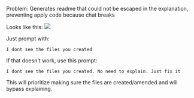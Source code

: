 Problem: Generates readme that could not be escaped in the explanation, preventing apply code because chat breaks

Looks like this:
![](https://i.imgur.com/NYKWKnd.png)

Just prompt with:
```
I dont see the files you created
```

If that doesn't work, use this prompt:
```
I dont see the files you created. No need to explain. Just fix it
```

This will prioritize making sure the files are created/amended and will bypass explaining.